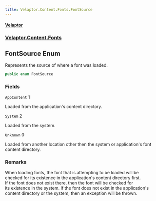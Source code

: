 ```yaml
---
title: Velaptor.Content.Fonts.FontSource
---
```


#### [Velaptor](Namespaces.md 'Velaptor Namespaces')
### [Velaptor.Content.Fonts](Velaptor.Content.Fonts.md 'Velaptor.Content.Fonts')

## FontSource Enum

Represents the source of where a font was loaded.

```csharp
public enum FontSource
```
### Fields

<a name='Velaptor.Content.Fonts.FontSource.AppContent'></a>

`AppContent` 1

Loaded from the application's content directory.

<a name='Velaptor.Content.Fonts.FontSource.System'></a>

`System` 2

Loaded from the system.

<a name='Velaptor.Content.Fonts.FontSource.Unknown'></a>

`Unknown` 0

Loaded from another location other then the system or application's font content directory.

### Remarks
When loading fonts, the font that is attempting to be loaded will be  
checked for its existence in the application's content directory first.  
If the font does not exist there, then the font will be checked for  
its existence in the system.  If the font does not exist in the application's  
content directory or the system, then an exception will be thrown.